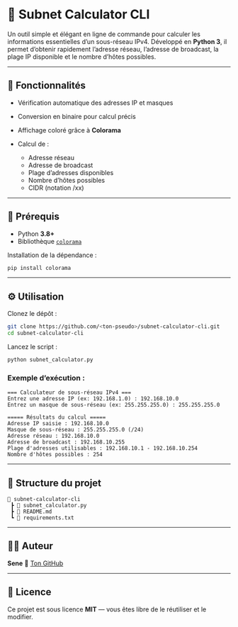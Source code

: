 # 🧮 Subnet Calculator CLI

Un outil simple et élégant en ligne de commande pour calculer les informations essentielles d’un sous-réseau IPv4.
Développé en **Python 3**, il permet d’obtenir rapidement l’adresse réseau, l’adresse de broadcast, la plage IP disponible et le nombre d’hôtes possibles.

---

## 🚀 Fonctionnalités

* Vérification automatique des adresses IP et masques
* Conversion en binaire pour calcul précis
* Affichage coloré grâce à **Colorama**
* Calcul de :

  * Adresse réseau
  * Adresse de broadcast
  * Plage d’adresses disponibles
  * Nombre d’hôtes possibles
  * CIDR (notation /xx)

---

## 🧰 Prérequis

* Python **3.8+**
* Bibliothèque [`colorama`](https://pypi.org/project/colorama/)

Installation de la dépendance :

```bash
pip install colorama
```

---

## ⚙️ Utilisation

Clonez le dépôt :

```bash
git clone https://github.com/<ton-pseudo>/subnet-calculator-cli.git
cd subnet-calculator-cli
```

Lancez le script :

```bash
python subnet_calculator.py
```

### Exemple d’exécution :

```
=== Calculateur de sous-réseau IPv4 ===
Entrez une adresse IP (ex: 192.168.1.0) : 192.168.10.0
Entrez un masque de sous-réseau (ex: 255.255.255.0) : 255.255.255.0

===== Résultats du calcul =====
Adresse IP saisie : 192.168.10.0
Masque de sous-réseau : 255.255.255.0 (/24)
Adresse réseau : 192.168.10.0
Adresse de broadcast : 192.168.10.255
Plage d'adresses utilisables : 192.168.10.1 - 192.168.10.254
Nombre d'hôtes possibles : 254
```

---

## 🧩 Structure du projet

```
📁 subnet-calculator-cli
 ┣ 📜 subnet_calculator.py
 ┣ 📜 README.md
 ┗ 📜 requirements.txt
```

---

## 🧑‍💻 Auteur

**Sene**
🐙 [Ton GitHub](https://github.com/sene404)

---

## 📄 Licence

Ce projet est sous licence **MIT** — vous êtes libre de le réutiliser et le modifier.
